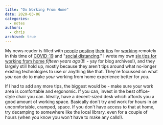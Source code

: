 ```yaml
---
title: "On Working From Home"
date: 2020-03-06
categories:
  - notes
authors:
  - chris
archived: true
---
```


My news reader is filled with [people](https://www.hanselman.com/blog/LoveInATimeOfCoronaVirusTipsTricksAndBestPracticesForWorkingRemotely.aspx) [posting](https://ma.tt/2020/03/coronavirus-remote-work/) [their](https://haacked.com/archive/2020/03/05/how-to-lead-from-home/) [tips](https://haacked.com/archive/2020/03/03/how-to-work-from-home/) for [working](https://markboulton.co.uk/journal/found-yourself-leading-a-remote-design-team/) remotely in this time of [COVID-19](https://www.gov.uk/guidance/coronavirus-covid-19-information-for-the-public) and "[social distancing](https://en.wikipedia.org/wiki/Social_distancing)." I wrote my own [six tips for working from home](/blog/six-tips-for-working-from-home/) _fifteen years ago_(!!! - yay for blog archives!), and they largely still hold up, mostly because they aren't tips around what no-longer existing technologies to use or anything like that. They're focussed on what _you_ can do to make _your_ working from home experience better for _you_.

If I had to add any more tips, the biggest would be - make sure your work area is comfortable and ergonomic. If you can, invest in the best office-style chair you can. Ideally, have a decent-sized desk which affords you a good amount of working space. Basically don't try and work for hours in an uncomfortable, cramped, space. If you don't have access to that at home, try decamping to somewhere like the local library, even for a couple of hours (when you know you won't have to make any calls!).
